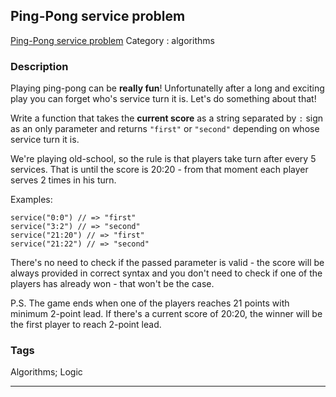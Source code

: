 ## Ping-Pong service problem
[Ping-Pong service problem](https://www.codewars.com/kata/ping-pong-service-problem)
Category : algorithms

### Description
Playing ping-pong can be **really fun**! 
Unfortunatelly after a long and exciting play you can forget who's service turn it is. Let's do something about that!

Write a function that takes the **current score** as a string separated by ```:``` sign as an only parameter and returns ```"first"``` or ```"second"``` depending on whose service turn it is.

We're playing old-school, so the rule is that players take turn after every 5 services. That is until the score is 20:20 - from that moment each player serves 2 times in his turn. 

Examples:
```
service("0:0") // => "first"
service("3:2") // => "second"
service("21:20") // => "first"
service("21:22") // => "second"
```

There's no need to check if the passed parameter is valid - the score will be always provided in correct syntax and you don't need to check if one of the players has already won - that won't be the case.

P.S. The game ends when one of the players reaches 21 points with minimum 2-point lead. If there's a current score of 20:20, the winner will be the first player to reach 2-point lead.

### Tags
Algorithms; Logic

- - -
